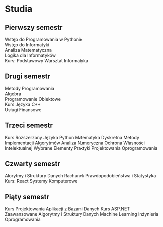 # Studia
## Pierwszy semestr
Wstęp do Programowania w Pythonie  
Wstęp do Informatyki  
Analiza Matematyczna  
Logika dla Informatyków  
Kurs: Podstawowy Warsztat Informatyka  

## Drugi semestr  
Metody Programowania   
Algebra  
Programowanie Obiektowe  
Kurs Języka C++  
Usługi Finansowe

## Trzeci semestr  
Kurs Rozszerzony Języka Python
Matematyka Dyskretna
Metody Implementacji Algorytmów
Analiza Numeryczna
Ochrona Własności Intelektualnej
Wybrane Elementy Praktyki Projektowania Oprogramowania

## Czwarty semestr
Alorytmy i Struktury Danych
Rachunek Prawdopodobieństwa i Statystyka
Kurs: React
Systemy Komputerowe

## Piąty semestr
Kurs Projektowania Aplikacji z Bazami Danych
Kurs ASP.NET
Zaawansowane Algorytmy i Struktury Danych
Machine Learning
Inżynieria Oprogramowania




